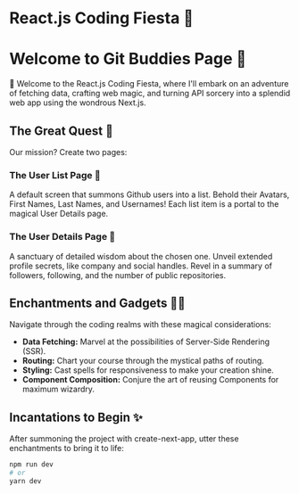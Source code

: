 # React.js Coding Fiesta 🚀
# Welcome to Git Buddies Page 🚀

🎉 Welcome to the React.js Coding Fiesta, where I'll embark on an adventure of fetching data, crafting web magic, and turning API sorcery into a splendid web app using the wondrous Next.js.

## The Great Quest 🏹

Our mission? Create two pages:

### The User List Page 📜

A default screen that summons Github users into a list. Behold their Avatars, First Names, Last Names, and Usernames! Each list item is a portal to the magical User Details page.

### The User Details Page 🌟

A sanctuary of detailed wisdom about the chosen one. Unveil extended profile secrets, like company and social handles. Revel in a summary of followers, following, and the number of public repositories.

## Enchantments and Gadgets 🧙‍♂️

Navigate through the coding realms with these magical considerations:

- **Data Fetching:** Marvel at the possibilities of Server-Side Rendering (SSR).
- **Routing:** Chart your course through the mystical paths of routing.
- **Styling:** Cast spells for responsiveness to make your creation shine.
- **Component Composition:** Conjure the art of reusing Components for maximum wizardry.

## Incantations to Begin ✨

After summoning the project with create-next-app, utter these enchantments to bring it to life:

```bash
npm run dev
# or
yarn dev
